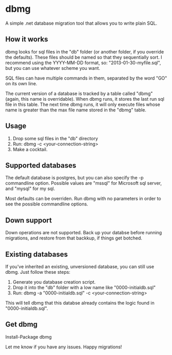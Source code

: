 # dbmg

A simple .net database migration tool that allows you to write plain SQL.

## How it works

dbmg looks for sql files in the "db" folder (or another folder, if you override the defaults).  These files should be named so that they sequentially sort.  I recommend using the YYYY-MM-DD format, so: "2013-01-30-myfile.sql", but you can use whatever scheme you want.

SQL files can have multiple commands in them, separated by the word "GO" on its own line.

The current version of a database is tracked by a table called "dbmg" (again, this name is overridable).  When dbmg runs, it stores the last run sql file in this table.  The next time dbmg runs, it will only execute files whose name is greater than the max file name stored in the "dbmg" table.

## Usage

1. Drop some sql files in the "db" directory
2. Run: dbmg -c &lt;your-connection-string&gt;
3. Make a cocktail.

## Supported databases

The default database is postgres, but you can also specify the -p commandline option.  Possible values are "mssql" for Microsoft sql server, and "mysql" for my sql.

Most defaults can be overriden. Run dbmg with no parameters in order to see the possible commandline options.

## Down support

Down operations are not supported.  Back up your databse before running migrations, and restore from that backkup, if things get botched.

## Existing databases

If you've inherited an existing, unversioned database, you can still use dbmg. Just follow these steps:

1. Generate you database creation script.
2. Drop it into the "db" folder with a low name like "0000-initialdb.sql"
3. Run: dbmg -a "0000-initialdb.sql" -c &lt;your-connection-string&gt;

This will tell dbmg that this databse already contains the logic found in "0000-initialdb.sql".

## Get dbmg

Install-Package dbmg

Let me know if you have any issues.  Happy migrations!
